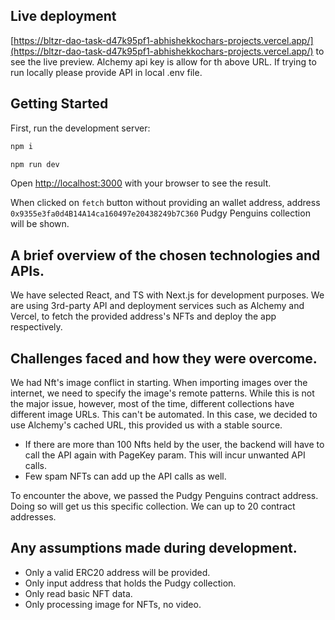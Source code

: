 ## Live deployment 
[https://bltzr-dao-task-d47k95pf1-abhishekkochars-projects.vercel.app/](https://bltzr-dao-task-d47k95pf1-abhishekkochars-projects.vercel.app/) to see the live preview.
Alchemy api key is allow for th above URL. If trying to run locally please provide API in local .env file.

## Getting Started
First, run the development server:

```bash
npm i

npm run dev
```
Open [http://localhost:3000](http://localhost:3000) with your browser to see the result.

When clicked on `fetch` button without providing an wallet address, address `0x9355e3fa0d4B14A14ca160497e20438249b7C360` Pudgy Penguins collection will be shown. 

## A brief overview of the chosen technologies and APIs.

We have selected React, and TS with Next.js for development purposes. We are using 3rd-party API and deployment services such as Alchemy and Vercel, to fetch the provided address's NFTs and deploy the app respectively.

## Challenges faced and how they were overcome.

We had Nft's image conflict in starting. When importing images over the internet, we need to specify the image's remote patterns. While this is not the major issue, however, most of the time, different collections have different image URLs. This can't be automated. In this case, we decided to use Alchemy's cached URL, this provided us with a stable source.

- If there are more than 100 Nfts held by the user, the backend will have to call the API again with PageKey param. This will incur unwanted API calls.
- Few spam NFTs can add up the API calls as well.

To encounter the above, we passed the Pudgy Penguins contract address. Doing so will get us this specific collection. We can up to 20 contract addresses.


## Any assumptions made during development.
- Only a valid ERC20 address will be provided.
- Only input address that holds the Pudgy collection.
- Only read basic NFT data.
- Only processing image for NFTs, no video.